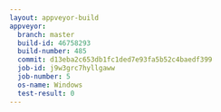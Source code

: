 ```yaml
---
layout: appveyor-build
appveyor:
  branch: master
  build-id: 46758293
  build-number: 485
  commit: d13eba2c653db1fc1ded7e93fa5b52c4baedf399
  job-id: j9w3grc7hyllgaww
  job-number: 5
  os-name: Windows
  test-result: 0
---
```

